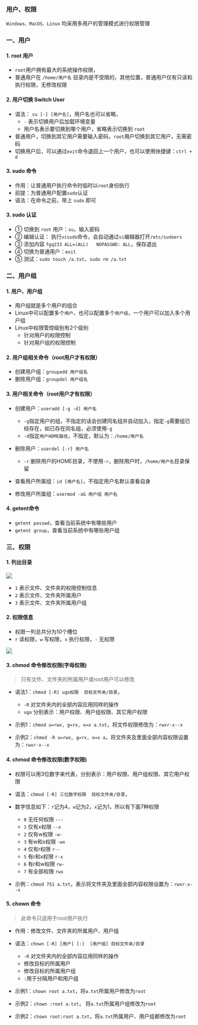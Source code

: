 ### 用户、权限
`Windows、MacOS、Linux` 均采用多用户的管理模式进行权限管理

### 一、用户
#### 1. root 用户
* `root`用户拥有最大的系统操作权限，
* 普通用户在 `/home/用户名` 目录内是不受限的，其他位置，普通用户仅有只读和执行权限，无修改权限

#### 2. 用户切换 Switch User
* 语法： `su [-] [用户名]`，用户名也可以省略，
  * `-` 表示切换用户后加载环境变量
  * 用户名表示要切换到哪个用户，省略表示切换到 `root`
* 普通用户，切换到其它用户需要输入密码，`root`用户切换到其它用户，无需密码
* 切换用户后，可以通过`exit`命令退回上一个用户，也可以使用快捷键：`ctrl + d`


#### 3. sudo 命令
* 作用：让普通用户执行命令时临时以`root`身份执行
* 前提：为普通用户配置`sudo`认证
* 语法：在命令之前，带上 `sudo` 即可

#### 3. sudo 认证
* ① 切换到 `root` 用户：`su`，输入密码
* ② 编辑认证： 执行`visudo`命令，会自动通过`vi`编辑器打开`/etc/sudoers`
* ③ 添加内容 `fgq233 ALL=(ALL)   NOPASSWD: ALL`，保存退出
* ④ 切换为普通用户：`exit`
* ⑤ 测试：`sudo touch /a.txt`、`sudo rm /a.txt`


### 二、用户组
#### 1. 用户、用户组
* 用户组就是多个用户的组合
* Linux中可以配置多个`用户`、也可以配置多个`用户组`，一个用户可以加入多个用户组
* Linux中权限管控级别有2个级别
  * 针对用户的权限控制
  * 针对用户组的权限控制


#### 2. 用户组相关命令（root用户才有权限）
* 创建用户组：`groupadd 用户组名`
* 删除用户组：`groupdel 用户组名`


#### 3. 用户相关命令（root用户才有权限）
* 创建用户：`useradd [-g -d] 用户名`
  * `-g`指定用户的组，不指定的话会创建同名组并自动加入，指定`-g`需要组已经存在，如已存在同名组，必须使用`-g`
  * `-d`指定`用户HOME路径`，不指定，默认为：`/home/用户名`
  
* 删除用户：`userdel [-r] 用户名`
  * `-r` 删除用户的HOME目录，不使用`-r`，删除用户时，`/home/用户名`目录保留
  
* 查看用户所属组：`id [用户名]`，不指定用户名默认查看自身

* 修改用户所属组：`usermod -aG 用户组 用户名`


#### 4. getent命令
* `getent passwd`，查看当前系统中有哪些用户
* `getent group`，查看当前系统中有哪些用户组



### 三、权限
#### 1. 列出目录
![](https://fgq233.github.io/imgs/linux/linux03.png)

* `1` 表示文件、文件夹的权限控制信息
* `2` 表示文件、文件夹所属用户
* `3` 表示文件、文件夹所属用户组

#### 2. 权限信息
* 权限一列总共分为10个槽位 
* `r` 读权限，`w` 写权限，`x` 执行权限，`-` 无权限

![](https://fgq233.github.io/imgs/linux/linux04.png)


#### 3. chmod 命令修改权限(字母权限)
> 只有文件、文件夹的所属用户或root用户可以修改

* 语法1：`chmod [-R] ugo权限  目标文件夹/目录`，
  * `-R` 对文件夹内的全部内容应用同样的操作
  * `ugo` 分别表示：用户权限、用户组权限、其它用户权限

* 示例1：`chmod u=rwx, g=rx, o=x a.txt`，将文件权限修改为：`rwxr-x--x`
* 示例2：`chmod -R u=rwx, g=rx, o=x a`，将文件夹及里面全部内容权限设置为：`rwxr-x--x`

#### 4. chmod 命令修改权限(数字权限)
* 权限可以用3位数字来代表，分别表示：用户权限、用户组权限、其它用户权限
* 语法：`chmod [-R] 三位数字权限  目标文件夹/目录`，
* 数字信息如下：`r`记为4，`w`记为2，`x`记为1，所以有下面7种权限
  * `0` 无任何权限  `---`
  * `1` 仅有x权限   `--x`
  * `2` 仅有w权限  `-w-`
  * `3` 有w和x权限  `-wx`
  * `4` 仅有r权限  `r--`
  * `5` 有r和x权限  `r-x`
  * `6` 有r和w权限  `rw-`
  * `7` 有全部权限  `rwx`
  
* 示例：`chmod 751 a.txt`，表示将文件夹及里面全部内容权限设置为：`rwxr-x--x`


#### 5. chown 命令
> 此命令只适用于root用户执行


* 作用：修改文件、文件夹的所属用户、用户组
* 语法：`chown [-R] [用户] [:]  [用户组] 目标文件夹/目录`
  * `-R` 对文件夹内的全部内容应用同样的操作
  * 修改目标的所属用户
  * 修改目标的所属用户组
  * `:`用于分隔用户和用户组

* 示例1：`chown root a.txt`，将`a.txt`所属用户修改为`root`
* 示例2：`chown :root a.txt`， 将`a.txt`所属用户组修改为`root`
* 示例2：`chown root:root a.txt`，将`a.txt`所属用户、用户组都修改为`root`